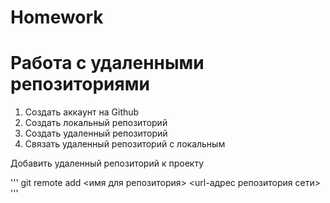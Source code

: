 # Homework
# Работа с удаленными репозиториями 
1. Создать аккаунт на Github
2. Создать локальный репозиторий
3. Создать удаленный репозиторий 
4. Связать удаленный репозиторий с локальным
 
Добавить удаленный репозиторий к проекту

'''
git remote add <имя для репозитория> <url-адрес репозитория сети>
'''
